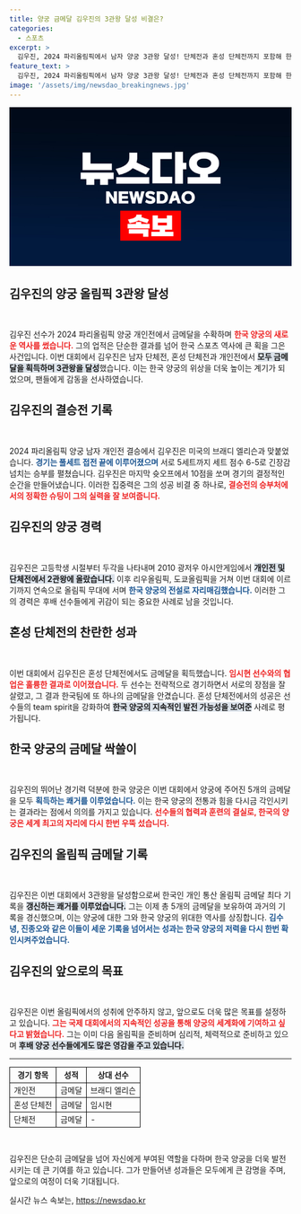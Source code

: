 ```yaml
---
title: 양궁 금메달 김우진의 3관왕 달성 비결은?
categories:
  - 스포츠
excerpt: >
  김우진, 2024 파리올림픽에서 남자 양궁 3관왕 달성! 단체전과 혼성 단체전까지 포함해 한국인 개인 최다 금메달 기록을 경신하며 전 세계를 놀라게 했다. 그의 활약으로 한국 양궁은 금메달 5개를 싹쓸이, 역대 최강의 입지를 다졌다!
feature_text: >
  김우진, 2024 파리올림픽에서 남자 양궁 3관왕 달성! 단체전과 혼성 단체전까지 포함해 한국인 개인 최다 금메달 기록을 경신하며 전 세계를 놀라게 했다. 그의 활약으로 한국 양궁은 금메달 5개를 싹쓸이, 역대 최강의 입지를 다졌다!
image: '/assets/img/newsdao_breakingnews.jpg'
---
```


<p><img src="/assets/img/newsdao_breakingnews.jpg" alt="ontimetimes 속보" /></p>

<h2 data-ke-size="size26">김우진의 양궁 올림픽 3관왕 달성</h2>

<p data-ke-size="size16">&nbsp;</p>

<p>김우진 선수가 2024 파리올림픽 양궁 개인전에서 금메달을 수확하며 <b><span style="color: #ee2323;">한국 양궁의 새로운 역사를 썼습니다.</span></b> 그의 업적은 단순한 결과를 넘어 한국 스포츠 역사에 큰 획을 그은 사건입니다. 이번 대회에서 김우진은 남자 단체전, 혼성 단체전과 개인전에서 <b><span style="background-color: #21538527;">모두 금메달을 획득하며 3관왕을 달성</span></b>했습니다. 이는 한국 양궁의 위상을 더욱 높이는 계기가 되었으며, 팬들에게 감동을 선사하였습니다. </p>

<h2 data-ke-size="size26">김우진의 결승전 기록</h2>

<p data-ke-size="size16">&nbsp;</p>

<p>2024 파리올림픽 양궁 남자 개인전 결승에서 김우진은 미국의 브래디 엘리슨과 맞붙었습니다. <b><span style="color: #1a5490;">경기는 풀세트 접전 끝에 이루어졌으며</span></b> 서로 5세트까지 세트 점수 6-5로 긴장감 넘치는 승부를 펼쳤습니다. 김우진은 마지막 슛오프에서 10점을 쏘며 경기의 결정적인 순간을 만들어냈습니다. 이러한 집중력은 그의 성공 비결 중 하나로, <b><span style="color: #ee2323;">결승전의 승부처에서의 정확한 슈팅이 그의 실력을 잘 보여줍니다.</span></b></p>

<h2 data-ke-size="size26">김우진의 양궁 경력</h2>

<p data-ke-size="size16">&nbsp;</p>

<p>김우진은 고등학생 시절부터 두각을 나타내며 2010 광저우 아시안게임에서 <b><span style="background-color: #21538527;">개인전 및 단체전에서 2관왕에 올랐습니다.</span></b> 이후 리우올림픽, 도쿄올림픽을 거쳐 이번 대회에 이르기까지 연속으로 올림픽 무대에 서며 <b><span style="color: #1a5490;">한국 양궁의 전설로 자리매김했습니다.</span></b> 이러한 그의 경력은 후배 선수들에게 귀감이 되는 중요한 사례로 남을 것입니다.</p>

<h2 data-ke-size="size26">혼성 단체전의 찬란한 성과</h2>

<p data-ke-size="size16">&nbsp;</p>

<p>이번 대회에서 김우진은 혼성 단체전에서도 금메달을 획득했습니다. <b><span style="color: #ee2323;">임시현 선수와의 협업은 훌륭한 결과로 이어졌습니다.</span></b> 두 선수는 전략적으로 경기하면서 서로의 장점을 잘 살렸고, 그 결과 한국팀에 또 하나의 금메달을 안겼습니다. 혼성 단체전에서의 성공은 선수들의 team spirit을 강화하여 <b><span style="background-color: #21538527;">한국 양궁의 지속적인 발전 가능성을 보여준</span></b> 사례로 평가됩니다.</p>

<h2 data-ke-size="size26">한국 양궁의 금메달 싹쓸이</h2>

<p data-ke-size="size16">&nbsp;</p>

<p>김우진의 뛰어난 경기력 덕분에 한국 양궁은 이번 대회에서 양궁에 주어진 5개의 금메달을 모두 <b><span style="color: #1a5490;">획득하는 쾌거를 이루었습니다.</span></b> 이는 한국 양궁의 전통과 힘을 다시금 각인시키는 결과라는 점에서 의의를 가지고 있습니다. <b><span style="color: #ee2323;">선수들의 협력과 훈련의 결실로, 한국의 양궁은 세계 최고의 자리에 다시 한번 우뚝 섰습니다.</span></b></p>

<h2 data-ke-size="size26">김우진의 올림픽 금메달 기록</h2>

<p data-ke-size="size16">&nbsp;</p>

<p>김우진은 이번 대회에서 3관왕을 달성함으로써 한국인 개인 통산 올림픽 금메달 최다 기록을 <b><span style="background-color: #21538527;">갱신하는 쾌거를 이루었습니다.</span></b> 그는 이제 총 5개의 금메달을 보유하여 과거의 기록을 경신했으며, 이는 양궁에 대한 그와 한국 양궁의 위대한 역사를 상징합니다. <b><span style="color: #1a5490;">김수녕, 진종오와 같은 이들이 세운 기록을 넘어서는 성과는 한국 양궁의 저력을 다시 한번 확인시켜주었습니다.</span></b></p>

<h2 data-ke-size="size26">김우진의 앞으로의 목표</h2>

<p data-ke-size="size16">&nbsp;</p>

<p>김우진은 이번 올림픽에서의 성취에 안주하지 않고, 앞으로도 더욱 많은 목표를 설정하고 있습니다. <b><span style="color: #ee2323;">그는 국제 대회에서의 지속적인 성공을 통해 양궁의 세계화에 기여하고 싶다고 밝혔습니다.</span></b> 그는 이미 다음 올림픽을 준비하며 심리적, 체력적으로 준비하고 있으며 <b><span style="background-color: #21538527;">후배 양궁 선수들에게도 많은 영감을 주고 있습니다.</span></b></p>

<hr>

<table style="width: 100%; border-collapse: collapse;">
    <tr>
        <th style="border: 1px solid black;">경기 항목</th>
        <th style="border: 1px solid black;">성적</th>
        <th style="border: 1px solid black;">상대 선수</th>
    </tr>
    <tr>
        <td style="border: 1px solid black;">개인전</td>
        <td style="border: 1px solid black;">금메달</td>
        <td style="border: 1px solid black;">브래디 엘리슨</td>
    </tr>
    <tr>
        <td style="border: 1px solid black;">혼성 단체전</td>
        <td style="border: 1px solid black;">금메달</td>
        <td style="border: 1px solid black;">임시현</td>
    </tr>
    <tr>
        <td style="border: 1px solid black;">단체전</td>
        <td style="border: 1px solid black;">금메달</td>
        <td style="border: 1px solid black;">-</td>
    </tr>
</table>

<p data-ke-size="size16">&nbsp;</p>

<p>김우진은 단순히 금메달을 넘어 자신에게 부여된 역할을 다하며 한국 양궁을 더욱 발전시키는 데 큰 기여를 하고 있습니다. 그가 만들어낸 성과들은 모두에게 큰 감명을 주며, 앞으로의 여정이 더욱 기대됩니다.</p>
실시간 뉴스 속보는, <a href="https://newsdao.kr" rel="dofollow">https://newsdao.kr</a>


